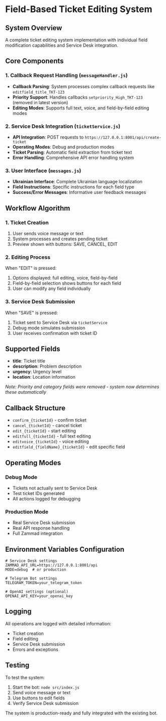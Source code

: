 # Field-Based Ticket Editing System

## System Overview

A complete ticket editing system implementation with individual field modification capabilities and Service Desk integration.

## Core Components

### 1. Callback Request Handling (`messageHandler.js`)

- **Callback Parsing**: System processes complex callback requests like `editfield_title_TKT-123`
- **Priority Support**: Handles callbacks `setpriority_High_TKT-123` (removed in latest version)
- **Editing Modes**: Supports full text, voice, and field-by-field editing modes

### 2. Service Desk Integration (`ticketService.js`)

- **API Integration**: POST requests to `https://127.0.0.1:8001/api/create-ticket`
- **Operating Modes**: Debug and production modes
- **Ticket Parsing**: Automatic field extraction from ticket text
- **Error Handling**: Comprehensive API error handling system

### 3. User Interface (`messages.js`)

- **Ukrainian Interface**: Complete Ukrainian language localization
- **Field Instructions**: Specific instructions for each field type
- **Success/Error Messages**: Informative user feedback messages

## Workflow Algorithm

### 1. Ticket Creation
1. User sends voice message or text
2. System processes and creates pending ticket
3. Preview shown with buttons: SAVE, CANCEL, EDIT

### 2. Editing Process
When "EDIT" is pressed:
1. Options displayed: full editing, voice, field-by-field
2. Field-by-field selection shows buttons for each field
3. User can modify any field individually

### 3. Service Desk Submission
When "SAVE" is pressed:
1. Ticket sent to Service Desk via `ticketService`
2. Debug mode simulates submission
3. User receives confirmation with ticket ID

## Supported Fields

- **title**: Ticket title
- **description**: Problem description
- **urgency**: Urgency level
- **location**: Location information

*Note: Priority and category fields were removed - system now determines these automatically*

## Callback Structure

- `confirm_{ticketId}` - confirm ticket
- `cancel_{ticketId}` - cancel ticket
- `edit_{ticketId}` - start editing
- `editfull_{ticketId}` - full text editing
- `editvoice_{ticketId}` - voice editing
- `editfield_{fieldName}_{ticketId}` - edit specific field

## Operating Modes

### Debug Mode
- Tickets not actually sent to Service Desk
- Test ticket IDs generated
- All actions logged for debugging

### Production Mode
- Real Service Desk submission
- Real API response handling
- Full Zammad integration

## Environment Variables Configuration

```env
# Service Desk settings
ZAMMAD_API_URL=https://127.0.0.1:8001/api
MODE=debug  # or production

# Telegram Bot settings
TELEGRAM_TOKEN=your_telegram_token

# OpenAI settings (optional)
OPENAI_API_KEY=your_openai_key
```

## Logging

All operations are logged with detailed information:

- Ticket creation
- Field editing
- Service Desk submission
- Errors and exceptions

## Testing

To test the system:

1. Start the bot: `node src/index.js`
2. Send voice message or text
3. Use buttons to edit fields
4. Verify Service Desk submission

The system is production-ready and fully integrated with the existing bot.
